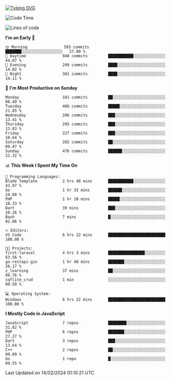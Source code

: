 [![Typing SVG](https://readme-typing-svg.demolab.com?font=Fira+Code&pause=1000&color=F7F7F7&random=false&width=435&lines=Hi+%F0%9F%91%8B%2C+I'm+Rafiu+Sidqi;Junior+Backend+Developer)](https://git.io/typing-svg)
<!--START_SECTION:waka-->
![Code Time](http://img.shields.io/badge/Code%20Time-147%20hrs%2040%20mins-blue)

![Lines of code](https://img.shields.io/badge/From%20Hello%20World%20I%27ve%20Written-670.3%20thousand%20lines%20of%20code-blue)

**I'm an Early 🐤** 

```text
🌞 Morning                593 commits         ███████░░░░░░░░░░░░░░░░░░   27.80 % 
🌆 Daytime                940 commits         ███████████░░░░░░░░░░░░░░   44.07 % 
🌃 Evening                299 commits         ████░░░░░░░░░░░░░░░░░░░░░   14.02 % 
🌙 Night                  301 commits         ████░░░░░░░░░░░░░░░░░░░░░   14.11 % 
```
📅 **I'm Most Productive on Sunday** 

```text
Monday                   181 commits         ██░░░░░░░░░░░░░░░░░░░░░░░   08.49 % 
Tuesday                  466 commits         █████░░░░░░░░░░░░░░░░░░░░   21.85 % 
Wednesday                286 commits         ███░░░░░░░░░░░░░░░░░░░░░░   13.41 % 
Thursday                 295 commits         ███░░░░░░░░░░░░░░░░░░░░░░   13.83 % 
Friday                   227 commits         ███░░░░░░░░░░░░░░░░░░░░░░   10.64 % 
Saturday                 202 commits         ██░░░░░░░░░░░░░░░░░░░░░░░   09.47 % 
Sunday                   476 commits         ██████░░░░░░░░░░░░░░░░░░░   22.32 % 
```


📊 **This Week I Spent My Time On** 

```text
💬 Programming Languages: 
Blade Template           2 hrs 48 mins       ███████████░░░░░░░░░░░░░░   43.97 % 
Go                       1 hr 35 mins        ██████░░░░░░░░░░░░░░░░░░░   24.88 % 
PHP                      1 hr 10 mins        █████░░░░░░░░░░░░░░░░░░░░   18.33 % 
Dart                     39 mins             ███░░░░░░░░░░░░░░░░░░░░░░   10.26 % 
Bash                     7 mins              █░░░░░░░░░░░░░░░░░░░░░░░░   02.06 % 

🔥 Editors: 
VS Code                  6 hrs 22 mins       █████████████████████████   100.00 % 

🐱‍💻 Projects: 
first-laravel            4 hrs 3 mins        ████████████████░░░░░░░░░   63.56 % 
go-restapi-gin           1 hr 40 mins        ███████░░░░░░░░░░░░░░░░░░   26.17 % 
z_learning               37 mins             ██░░░░░░░░░░░░░░░░░░░░░░░   09.76 % 
sqflite_crud             1 min               ░░░░░░░░░░░░░░░░░░░░░░░░░   00.50 % 

💻 Operating System: 
Windows                  6 hrs 22 mins       █████████████████████████   100.00 % 
```

**I Mostly Code in JavaScript** 

```text
JavaScript               7 repos             ████████░░░░░░░░░░░░░░░░░   31.82 % 
PHP                      6 repos             ███████░░░░░░░░░░░░░░░░░░   27.27 % 
Dart                     3 repos             ███░░░░░░░░░░░░░░░░░░░░░░   13.64 % 
C++                      2 repos             ██░░░░░░░░░░░░░░░░░░░░░░░   09.09 % 
Go                       1 repo              █░░░░░░░░░░░░░░░░░░░░░░░░   04.55 % 
```




 Last Updated on 14/02/2024 01:10:21 UTC
<!--END_SECTION:waka-->
